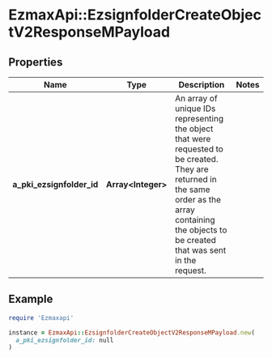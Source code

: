 # EzmaxApi::EzsignfolderCreateObjectV2ResponseMPayload

## Properties

| Name | Type | Description | Notes |
| ---- | ---- | ----------- | ----- |
| **a_pki_ezsignfolder_id** | **Array&lt;Integer&gt;** | An array of unique IDs representing the object that were requested to be created.  They are returned in the same order as the array containing the objects to be created that was sent in the request. |  |

## Example

```ruby
require 'Ezmaxapi'

instance = EzmaxApi::EzsignfolderCreateObjectV2ResponseMPayload.new(
  a_pki_ezsignfolder_id: null
)
```

